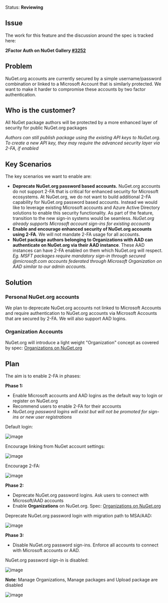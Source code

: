 Status: **Reviewing**

## Issue
The work for this feature and the discussion around the spec is tracked here:

**2Factor Auth on NuGet Gallery [#3252](https://github.com/NuGet/NuGetGallery/issues/3252)**

## Problem
NuGet.org accounts are currently secured by a simple username/password combination or linked to a Microsoft Account that is similarly protected. We want to make it harder to compromise these accounts by two factor authentication.

## Who is the customer?
All NuGet package authors will be protected by a more enhanced layer of security for public NuGet.org packages

*Authors can still publish package using the existing API keys to NuGet.org. To create a new API key, they may require the advanced security layer via 2-FA, if enabled* 

## Key Scenarios
The key scenarios we want to enable are:
* **Deprecate NuGet.org password based accounts.** NuGet.org accounts do not support 2-FA that is critical for enhanced security for Microsoft ecosystems. At NuGet.org, we do not want to build additional 2-FA capability for NuGet.org password based accounts. Instead we would like to leverage existing Microsoft accounts and Azure Active Directory solutions to enable this security functionality. As part of the feature, transition to the new sign-in systems would be seamless. *NuGet.org already supports Microsoft account sign-ins for existing accounts*
* **Enable and encourage enhanced security of NuGet.org accounts using 2-FA**. We will not mandate 2-FA usage for all accounts. 
* **NuGet package authors belonging to Organizations with AAD can authenticate on NuGet.org via their AAD instance**. These AAD instances can have 2-FA enabled on them which NuGet.org will respect. *Eg. MSFT packages require mandatory sign-in through secured @microsoft.com accounts federated through Microsoft Organization on AAD similar to our admin accounts.*

## Solution

### Personal NuGet.org accounts
We plan to deprecate NuGet.org accounts not linked to Microsoft Accounts and require authentication to NuGet.org accounts via Microsoft Accounts that are secured by 2-FA. We will also support AAD logins.

### Organization Accounts

NuGet.org will introduce a light weight "Organization" concept as covered by spec: [Organizations on NuGet.org](https://github.com/NuGet/Home/wiki/Organizations-on-NuGet.org)

## Plan

The aim is to enable 2-FA in phases:

**Phase 1:**
* Enable Microsoft accounts and AAD logins as the default way to login or register on NuGet.org
* Recommend users to enable 2-FA for their accounts
* *NuGet.org password logins will exist but will not be promoted for sign-ins or new user registrations*

Default login:

![image](https://user-images.githubusercontent.com/14800916/30129446-c3a4bc6e-92fa-11e7-86f2-fb11cd87d9af.png)

Encourage linking from NuGet account settings:

![image](https://user-images.githubusercontent.com/14800916/30139690-4d15160a-9324-11e7-9e40-f8ab68a4b2c2.png)

Encourage 2-FA:

![image](https://user-images.githubusercontent.com/14800916/30129499-e646c7d0-92fa-11e7-9fb9-88dfe2e24432.png)


**Phase 2:**
* Deprecate NuGet.org password logins. Ask users to connect with Microsoft/AAD accounts
* Enable **Organizations** on NuGet.org. Spec: [Organizations on NuGet.org](TBD)

Deprecate NuGet.org password login with migration path to MSA/AAD:

![image](https://user-images.githubusercontent.com/14800916/30301386-505b12da-970f-11e7-812a-32cbdd2685f2.png)

**Phase 3:**
* Disable NuGet.org password sign-ins. Enforce all accounts to connect with Microsoft accounts or AAD.

NuGet.org password sign-in is disabled:

![image](https://user-images.githubusercontent.com/14800916/30339210-20a952f6-97a3-11e7-91ce-ffaae53ed0bc.png)

**Note**: Manage Organizations, Manage packages and Upload package are disabled

![image](https://user-images.githubusercontent.com/14800916/30339136-e8f0cbf0-97a2-11e7-9406-8ace75ce2188.png)